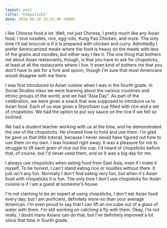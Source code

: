 ```yaml
---
layout: post
title: "Chopsticks"
date: 2010-06-20 19:32:00 +0000
---
```

I like Chinese food a lot. Well, not just Chinese, I pretty much like any Asian food. I love noodles, rice, egg rolls, Kung Pao Chicken, and more. The only time I'll eat broccoli is if it is prepared with chicken and curry. Admittedly I prefer Americanized meals where the food is heavy on the meats with less of the grains and noodles, but either way I like it. The one thing that bothers me about Asian restaurants, though, is that you have to ask for chopsticks, at least at all the restaurants where I live. It even kind of bothers me that you <i>don't</i> have to ask for a fork and spoon, though I'm sure that most Americans would disagree with me there.

I was first introduced to Asian cuisine when I was in the fourth grade. In Social Studies class we were learning about the various countries and ethnic groups of the world, and we had "Asia Day". As part of the celebration, we were given a snack that was supposed to introduce us to Asian food. Each of us was given a Styrofoam cup filled with rice and a set of chopsticks. We had the option to put soy sauce on the rice if we felt so inclined.

We had a student teacher working with us at the time, and he demonstrated the use of the chopsticks. He showed how to hold and use them. I'm glad he gave us that little tutorial, because I never would have figured out how to use them on my own. I was hooked right away. It was a pleasure for me to struggle to lift each grain of rice out the cup. I'd heard of chopsticks before that, of course, but I'd never used them, and so it was a big day for me.

I always use chopsticks when eating food from East Asia, even if I make it myself. To be honest, I can't stand eating rice or noodles without them. It just isn't any fun. Normally I don't find eating very fun, but when it's Asian food with chopsticks it is fun. The only time I don't use chopsticks for Asian cuisine is if I am a guest at someone's house.

I'm not claiming to be an expert at using chopsticks, I don't eat Asian food every day, but I am proficient, definitely more-so than your average American. I'm even proud to say that I can lift an ice cube out of a glass of water with them. I'm still working on catching a fly with them. Okay, I'm not really, I doubt many Asians can do that, but I've definitely improved a lot since that time in fourth grade.
